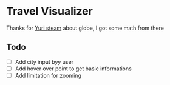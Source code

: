 # Travel Visualizer

Thanks for [Yuri steam](https://www.youtube.com/watch?v=2pUzJOfekVE&t=2799s) about globe, I got some math from there

## Todo
- [ ] Add city input byy user
- [ ] Add hover over point to get basic informations
- [ ] Add limitation for zooming

